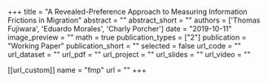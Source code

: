 
+++
title = "A Revealed-Preference Approach to Measuring Information Frictions in Migration"
abstract = ""
abstract_short = ""
authors = ['Thomas Fujiwara', 'Eduardo Morales', 'Charly Porcher']
date = "2019-10-11"
image_preview = ""
math = true
publication_types = ["2"]
publication = "Working Paper"
publication_short = ""
selected = false
url_code = ""
url_dataset = ""
url_pdf = ""
url_project = ""
url_slides = ""
url_video = ""

[[url_custom]]
name = "fmp"
url = ""
+++
